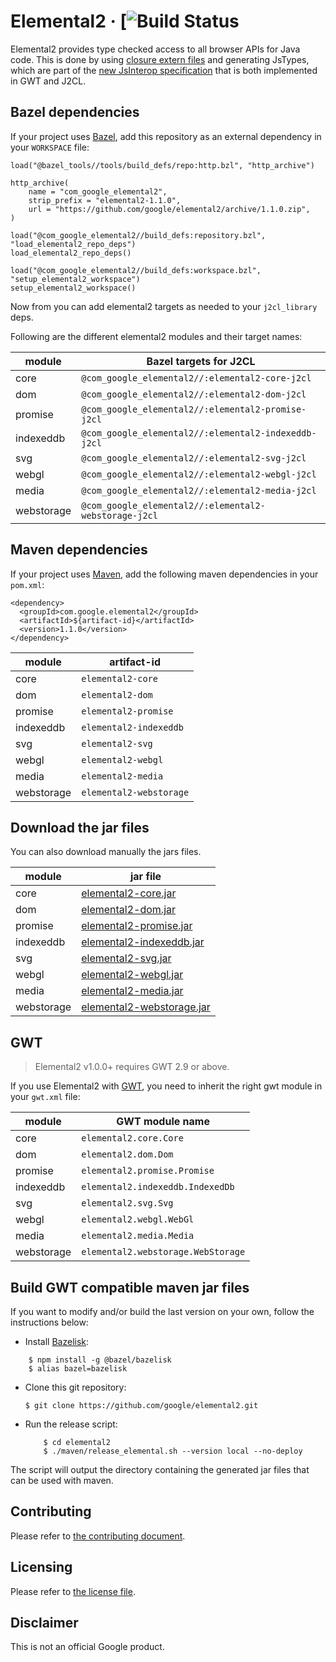 # Elemental2 &middot; [![Build Status](https://github.com/google/elemental2/workflows/build%20and%20test/badge.svg)

Elemental2 provides type checked access to all browser APIs for Java code. This
is done by using [closure extern files](https://github.com/google/closure-compiler/tree/master/externs)
and generating JsTypes, which are part of the [new JsInterop specification](https://goo.gl/agme3T)
that is both implemented in GWT and J2CL.

Bazel dependencies
------------------
If your project uses [Bazel](https://bazel.build), add this repository as an
external dependency in your `WORKSPACE` file:

```
load("@bazel_tools//tools/build_defs/repo:http.bzl", "http_archive")

http_archive(
    name = "com_google_elemental2",
    strip_prefix = "elemental2-1.1.0",
    url = "https://github.com/google/elemental2/archive/1.1.0.zip",
)

load("@com_google_elemental2//build_defs:repository.bzl", "load_elemental2_repo_deps")
load_elemental2_repo_deps()

load("@com_google_elemental2//build_defs:workspace.bzl", "setup_elemental2_workspace")
setup_elemental2_workspace()
```

Now from you can add elemental2 targets as needed to your `j2cl_library` deps.

Following are the different elemental2 modules and their target names:

 module     | Bazel targets for J2CL
 -----------| -----------------------
 core       | `@com_google_elemental2//:elemental2-core-j2cl`
 dom        | `@com_google_elemental2//:elemental2-dom-j2cl`
 promise    | `@com_google_elemental2//:elemental2-promise-j2cl`
 indexeddb  | `@com_google_elemental2//:elemental2-indexeddb-j2cl`
 svg        | `@com_google_elemental2//:elemental2-svg-j2cl`
 webgl      | `@com_google_elemental2//:elemental2-webgl-j2cl`
 media      | `@com_google_elemental2//:elemental2-media-j2cl`
 webstorage | `@com_google_elemental2//:elemental2-webstorage-j2cl`

Maven dependencies
------------------
If your project uses [Maven](https://maven.apache.org), add the following maven
dependencies in your `pom.xml`:

    <dependency>
      <groupId>com.google.elemental2</groupId>
      <artifactId>${artifact-id}</artifactId>
      <version>1.1.0</version>
    </dependency>


 module | artifact-id
 ------ | -----------
 core | `elemental2-core`
 dom | `elemental2-dom`
 promise | `elemental2-promise`
 indexeddb | `elemental2-indexeddb`
 svg | `elemental2-svg`
 webgl | `elemental2-webgl`
 media | `elemental2-media`
 webstorage | `elemental2-webstorage`

Download the jar files
----------------------
You can also download manually the jars files.

 module | jar file
 ------ | --------
 core | [elemental2-core.jar](https://oss.sonatype.org/content/repositories/releases/com/google/elemental2/elemental2-core/1.1.0/elemental2-core-1.1.0.jar)
 dom | [elemental2-dom.jar](https://oss.sonatype.org/content/repositories/releases/com/google/elemental2/elemental2-dom/1.1.0/elemental2-dom-1.1.0.jar)
 promise | [elemental2-promise.jar](https://oss.sonatype.org/content/repositories/releases/com/google/elemental2/elemental2-promise/1.1.0/elemental2-promise-1.1.0.jar)
 indexeddb | [elemental2-indexeddb.jar](https://oss.sonatype.org/content/repositories/releases/com/google/elemental2/elemental2-indexeddb/1.1.0/elemental2-indexeddb-1.1.0.jar)
 svg | [elemental2-svg.jar](https://oss.sonatype.org/content/repositories/releases/com/google/elemental2/elemental2-svg/1.1.0/elemental2-svg-1.1.0.jar)
 webgl | [elemental2-webgl.jar](https://oss.sonatype.org/content/repositories/releases/com/google/elemental2/elemental2-webgl/1.1.0/elemental2-webgl-1.1.0.jar)
 media | [elemental2-media.jar](https://oss.sonatype.org/content/repositories/releases/com/google/elemental2/elemental2-media/1.1.0/elemental2-media-1.1.0.jar)
 webstorage | [elemental2-webstorage.jar](https://oss.sonatype.org/content/repositories/releases/com/google/elemental2/elemental2-webstorage/1.1.0/elemental2-webstorage-1.1.0.jar)

GWT
---

> Elemental2 v1.0.0+ requires GWT 2.9 or above.

If you use Elemental2 with [GWT](http://www.gwtproject.org/), you need to inherit the right gwt module in your `gwt.xml` file:

 module | GWT module name
 ------ | ---------------
 core | `elemental2.core.Core`
 dom | `elemental2.dom.Dom`
 promise | `elemental2.promise.Promise`
 indexeddb | `elemental2.indexeddb.IndexedDb`
 svg | `elemental2.svg.Svg`
 webgl | `elemental2.webgl.WebGl`
 media | `elemental2.media.Media`
 webstorage | `elemental2.webstorage.WebStorage`


Build GWT compatible maven jar files
------------------------------------
If you want to modify and/or build the last version on your own, follow the instructions below:

- Install [Bazelisk](https://github.com/bazelbuild/bazelisk):

```shell
    $ npm install -g @bazel/bazelisk
    $ alias bazel=bazelisk
```
- Clone this git repository:
  ```shell
  $ git clone https://github.com/google/elemental2.git
  ```
- Run the release script:
  ```shell
      $ cd elemental2
      $ ./maven/release_elemental.sh --version local --no-deploy
  ```

The script will output the directory containing the generated jar files that
can be used with maven.

Contributing
------------
Please refer to [the contributing document](CONTRIBUTING.md).

Licensing
---------
Please refer to [the license file](LICENSE).

Disclaimer
----------
This is not an official Google product.
